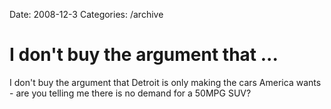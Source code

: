 Date: 2008-12-3
Categories: /archive

# I don't buy the argument that ...

I don't buy the argument that Detroit is only making the cars America wants - are you telling me there is no demand for a 50MPG SUV?
